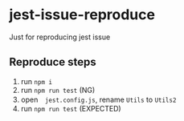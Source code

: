 # jest-issue-reproduce
Just for reproducing jest issue

## Reproduce steps
1. run `npm i`
1. run `npm run test` (NG)
1. open　`jest.config.js`, rename `Utils` to `Utils2`
1. run `npm run test` (EXPECTED)